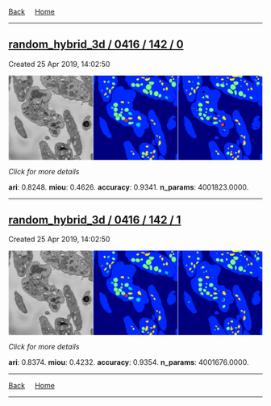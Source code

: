 
[Back](..)&nbsp;&nbsp;&nbsp;&nbsp;&nbsp;[Home](https://leapmanlab.github.io/snapshots)

---

<div class="summary"><a href="0"><h2>random_hybrid_3d / 0416 / 142 / 0</h2></a><p>Created 25 Apr 2019, 14:02:50
</p><a href="0"><img src="0/media/summary.png" align="center"></a><p>
<i>Click for more details</i>
</p></div>

**ari**: 0.8248. **miou**: 0.4626. **accuracy**: 0.9341. **n_params**: 4001823.0000. 

---

<div class="summary"><a href="1"><h2>random_hybrid_3d / 0416 / 142 / 1</h2></a><p>Created 25 Apr 2019, 14:02:50
</p><a href="1"><img src="1/media/summary.png" align="center"></a><p>
<i>Click for more details</i>
</p></div>

**ari**: 0.8374. **miou**: 0.4232. **accuracy**: 0.9354. **n_params**: 4001676.0000. 

---

[Back](..)&nbsp;&nbsp;&nbsp;&nbsp;&nbsp;[Home](https://leapmanlab.github.io/snapshots)

---